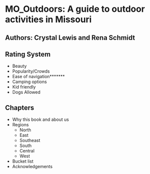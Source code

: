 # MO_Outdoors: A guide to outdoor activities in Missouri

## Authors: Crystal Lewis and Rena Schmidt

## Rating System
- Beauty
- Popularity/Crowds
- Ease of navigation*******
- Camping options
- Kid friendly
- Dogs Allowed

## Chapters

- Why this book and about us
- Regions
  - North 
  - East
  - Southeast
  - South
  - Central
  - West
- Bucket list
- Acknowledgements

